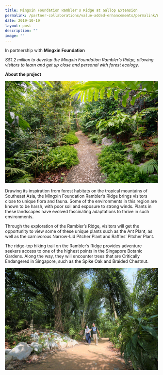 ```yaml
---
title: Mingxin Foundation Rambler's Ridge at Gallop Extension
permalink: /partner-collaborations/value-added-enhancements/permalink/mingxinfoundationramblersridge/
date: 2019-10-19
layout: post
description: ""
image: ""
---
```

In partnership with **Mingxin Foundation**

*S$1.2 million to develop the Mingxin Foundation Rambler’s Ridge, allowing visitors to learn and get up close and personal with forest ecology.*

**About the project**

![](/images/Partner%20Collaborations/Value%20Added%20Enhancements/Mingxin%20Foundation%20Rambler's%20Ridge%20at%20Gallop%20Extension%20image%202%20(19%20October%202019).jpeg)

Drawing its inspiration from forest habitats on the tropical mountains of Southeast Asia, the Mingxin Foundation Rambler’s Ridge brings visitors close to unique flora and fauna. Some of the environments in this region are known to be harsh, with poor soil and exposure to strong winds. Plants in these landscapes have evolved fascinating adaptations to thrive in such environments.

Through the exploration of the Rambler’s Ridge, visitors will get the opportunity to view some of these unique plants such as the Ant Plant, as well as the carnivorous Narrow-Lid Pitcher Plant and Raffles’ Pitcher Plant.

The ridge-top hiking trail on the Rambler’s Ridge provides adventure seekers access to one of the highest points in the Singapore Botanic Gardens. Along the way, they will encounter trees that are Critically Endangered in Singapore, such as the Spike Oak and Braided Chestnut.

![](/images/Partner%20Collaborations/Value%20Added%20Enhancements/Mingxin%20Foundation%20Rambler's%20Ridge%20at%20Gallop%20Extension%20image%201%20(19%20October%202019).jpeg)